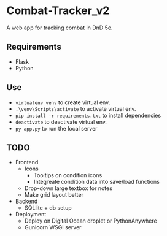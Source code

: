 # Combat-Tracker_v2

A web app for tracking combat in DnD 5e.

## Requirements
- Flask
- Python

## Use
- ```virtualenv venv``` to create virtual env.
- ```.\venv\Scripts\activate``` to activate virtual env.
- ```pip install -r requirements.txt``` to install dependencies
- ```deactivate``` to deactivate virtual env.
- ```py app.py``` to run the local server

## TODO

- Frontend
    - Icons
        - Tooltips on condition icons
        - Integreate condition data into save/load functions
    - Drop-down large textbox for notes
    - Make grid layout better
- Backend
    - SQLlite + db setup
- Deployment
    - Deploy on Digital Ocean droplet or PythonAnywhere
    - Gunicorn WSGI server
